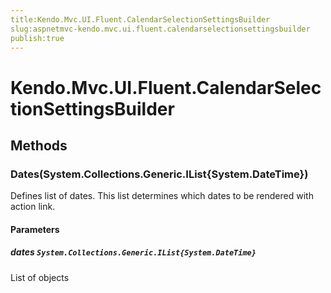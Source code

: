 ```yaml
---
title:Kendo.Mvc.UI.Fluent.CalendarSelectionSettingsBuilder
slug:aspnetmvc-kendo.mvc.ui.fluent.calendarselectionsettingsbuilder
publish:true
---
```


# Kendo.Mvc.UI.Fluent.CalendarSelectionSettingsBuilder

## Methods

### Dates(System.Collections.Generic.IList{System.DateTime})
Defines list of dates. This list determines which dates to be rendered with action link.

#### Parameters

##### dates `System.Collections.Generic.IList{System.DateTime}`
List of  objects